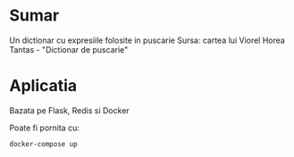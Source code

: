 # Sumar

Un dictionar cu expresiile folosite in puscarie
Sursa: cartea lui Viorel Horea Tantas - "Dictionar de puscarie"

# Aplicatia

Bazata pe Flask, Redis si Docker

Poate fi pornita cu:

`docker-compose up`
